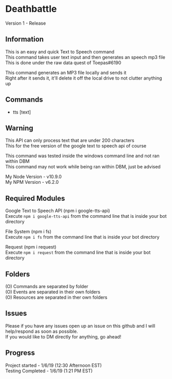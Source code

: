 # Deathbattle 
Version 1 - Release

## Information
This is an easy and quick Text to Speech command  
This command takes user text input and then generates an speech mp3 file  
This is done under the raw data quest of Toepas#6190  

This command generates an MP3 file locally and sends it  
Right after it sends it, it'll delete it off the local drive to not clutter anything up  

## Commands
- tts [text]

## Warning
This API can only process text that are under 200 characters  
This for the free version of the google text to speech api of course  

This command was tested inside the windows command line and not ran within DBM    
This command may not work while being ran within DBM, just be advised  

My Node Version - v10.9.0   
My NPM Version - v6.2.0  

## Required Modules
Google Text to Speech API (npm i google-tts-api)  
Execute `npm i google-tts-api` from the command line that is inside your bot directory  

File System (npm i fs)  
Execute `npm i fs` from the command line that is inside your bot directory  

Request (npm i request)  
Execute `npm i request` from the command line that is inside your bot directory  

## Folders
(O) Commands are separated by folder   
(O) Events are separated in their own folders  
(O) Resources are separated in ther own folders  

## Issues
Please if you have any issues open up an issue on this github and I will help/respond as soon as possible.  
If you would like to DM directly for anything, go ahead!  

## Progress
Project started - 1/6/19 (12:30 Afternoon EST)  
Testing Completed - 1/6/19 (1:21 PM EST)  


